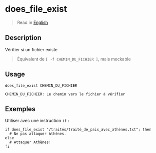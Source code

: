 # does_file_exist

> Read in [English](/docs/en/helpers/does_file_exist.md)

## Description

Vérifier si un fichier existe

> Équivalent de `[ -f CHEMIN_DU_FICHIER ]`, mais mockable

## Usage

```text
does_file_exist CHEMIN_DU_FICHIER

CHEMIN_DU_FICHIER: Le chemin vers le fichier à vérifier
```

## Exemples

Utiliser avec une instruction `if` :

```shell
if does_file_exist "/traités/traité_de_paix_avec_athènes.txt"; then
  # Ne pas attaquer Athènes.
else
  # Attaquer Athènes!
fi
```
